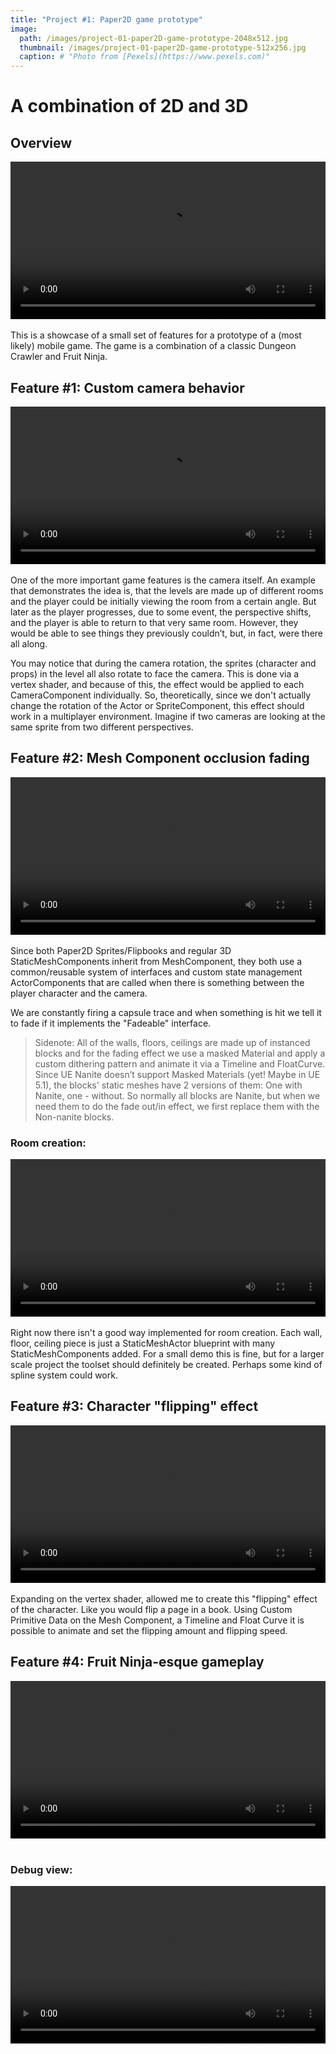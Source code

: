 ```yaml
---
title: "Project #1: Paper2D game prototype"
image: 
  path: /images/project-01-paper2D-game-prototype-2048x512.jpg
  thumbnail: /images/project-01-paper2D-game-prototype-512x256.jpg
  caption: # "Photo from [Pexels](https://www.pexels.com)"
---
```


# A combination of 2D and 3D

## Overview
<div class="myvideo">
   <video  style="display:block; width:100%; height:auto;" autoplay controls loop="loop">
       <source src="{{ site.baseurl }}/videos/Vadmidin.github.io_01.mp4" type="video/mp4" />
   </video>
</div>
<br>
This is a showcase of a small set of features for a prototype of a (most likely) mobile game. The game is a combination of a classic Dungeon Crawler and Fruit Ninja.

## Feature #1: Custom camera behavior
<div class="myvideo">
   <video  style="display:block; width:100%; height:auto;" autoplay controls loop="loop">
       <source src="{{ site.baseurl }}/videos/Vadmidin.github.io_06.mp4" type="video/mp4" />
   </video>
</div>
<br>
One of the more important game features is the camera itself. An example that demonstrates the idea is, that the levels are made up of different rooms and the player could be initially viewing the room from a certain angle. But later as the player progresses, due to some event, the perspective shifts, and the player is able to return to that very same room. However, they would be able to see things they previously couldn’t, but, in fact, were there all along.

You may notice that during the camera rotation, the sprites (character and props) in the level all also rotate to face the camera. This is done via a vertex shader, and because of this, the effect would be applied to each CameraComponent individually. So, theoretically, since we don't actually change the rotation of the Actor or SpriteComponent, this effect should work in a multiplayer environment. Imagine if two cameras are looking at the same sprite from two different perspectives.

## Feature #2: Mesh Component occlusion fading
<div class="myvideo">
   <video  style="display:block; width:100%; height:auto;" autoplay controls loop="loop">
       <source src="{{ site.baseurl }}/videos/Vadmidin.github.io_07.mp4" type="video/mp4" />
   </video>
</div>
<br>
Since both Paper2D Sprites/Flipbooks and regular 3D StaticMeshComponents inherit from MeshComponent, they both use a common/reusable system of interfaces and custom state management ActorComponents that are called when there is something between the player character and the camera. 

We are constantly firing a capsule trace and when something is hit we tell it to fade if it implements the "Fadeable" interface.

> Sidenote: All of the walls, floors, ceilings are made up of instanced blocks and for the fading effect we use a masked Material and apply a custom dithering pattern and animate it via a Timeline and FloatCurve. Since UE Nanite doesn’t support Masked Materials (yet! Maybe in UE 5.1), the blocks' static meshes have 2 versions of them: One with Nanite, one - without. So normally all blocks are Nanite, but when we need them to do the fade out/in effect, we first replace them with the Non-nanite blocks.

### Room creation:
<div class="myvideo">
   <video  style="display:block; width:100%; height:auto;" autoplay controls loop="loop">
       <source src="{{ site.baseurl }}/videos/Vadmidin.github.io_05.mp4" type="video/mp4" />
   </video>
</div>
<br>
Right now there isn't a good way implemented for room creation. Each wall, floor, ceiling piece is just a StaticMeshActor blueprint with many StaticMeshComponents added. For a small demo this is fine, but for a larger scale project the toolset should definitely be created. Perhaps some kind of spline system could work.

## Feature #3: Character "flipping" effect
<div class="myvideo">
   <video  style="display:block; width:100%; height:auto;" autoplay controls loop="loop">
       <source src="{{ site.baseurl }}/videos/Vadmidin.github.io_02.mp4" type="video/mp4" />
   </video>
</div>
<br>
Expanding on the vertex shader, allowed me to create this "flipping" effect of the character.
Like you would flip a page in a book. Using Custom Primitive Data on the Mesh Component, a Timeline and Float Curve it is possible to animate and set the flipping amount and flipping speed.

## Feature #4: Fruit Ninja-esque gameplay
<div class="myvideo">
   <video  style="display:block; width:100%; height:auto;" autoplay controls loop="loop">
       <source src="{{ site.baseurl }}/videos/Vadmidin.github.io_03.mp4" type="video/mp4" />
   </video>
</div>
<br>

### Debug view:
<div class="myvideo">
   <video  style="display:block; width:100%; height:auto;" autoplay controls loop="loop">
       <source src="{{ site.baseurl }}/videos/Vadmidin.github.io_04.mp4" type="video/mp4" />
   </video>
</div>
<br>

